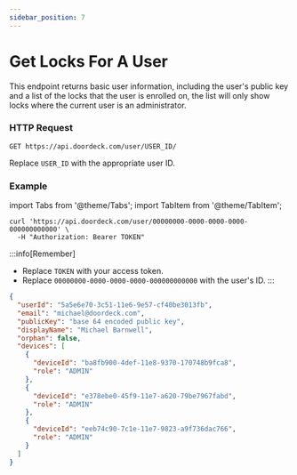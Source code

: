 ```yaml
---
sidebar_position: 7
---
```


# Get Locks For A User

This endpoint returns basic user information, including the user's public key and a list of the locks that the user is
enrolled on, the list will only show locks where the current user is an administrator.

### HTTP Request

`GET https://api.doordeck.com/user/USER_ID/`

Replace `USER_ID` with the appropriate user ID.

### Example

import Tabs from '@theme/Tabs';
import TabItem from '@theme/TabItem';

<Tabs>
<TabItem value="request" label="Request">

```shell showLineNumbers title="CURL"
curl 'https://api.doordeck.com/user/00000000-0000-0000-0000-000000000000' \
  -H "Authorization: Bearer TOKEN"
```

:::info[Remember]
* Replace `TOKEN` with your access token.
* Replace `00000000-0000-0000-0000-000000000000` with the user's ID.
:::

</TabItem>
<TabItem value="response" label="Response">

```json showLineNumbers title="JSON"
{
  "userId": "5a5e6e70-3c51-11e6-9e57-cf40be3013fb",
  "email": "michael@doordeck.com",
  "publicKey": "base 64 encoded public key",
  "displayName": "Michael Barnwell",
  "orphan": false,
  "devices": [
    {
      "deviceId": "ba8fb900-4def-11e8-9370-170748b9fca8",
      "role": "ADMIN"
    },
    {
      "deviceId": "e378ebe0-45f9-11e7-a620-79be7967fabd",
      "role": "ADMIN"
    },
    {
      "deviceId": "eeb74c90-7c1e-11e7-9823-a9f736dac766",
      "role": "ADMIN"
    }
  ]
}
```

</TabItem>
</Tabs>
